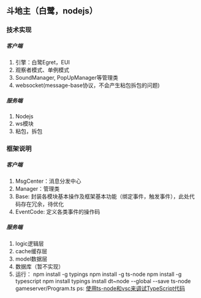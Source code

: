 ## 斗地主（白鹭，nodejs）
### 技术实现
##### 客户端
1. 引擎：白鹭Egret，EUI
2. 观察者模式、单例模式
3. SoundManager, PopUpManager等管理类
4. websocket(message-base协议，不会产生粘包拆包的问题)
##### 服务端
1. Nodejs
2. ws模块
3. 粘包，拆包
### 框架说明
##### 客户端
1. MsgCenter：消息分发中心
2. Manager：管理类
3. Base: 封装各模块基本操作及框架基本功能（绑定事件，触发事件），此处代码存在冗余，待优化
4. EventCode: 定义各类事件的操作码
##### 服务端
1. logic逻辑层
2. cache缓存层
3. model数据层
4. 数据库（暂不实现）
5. 运行：
    npm install -g typings
    npm install -g ts-node
    npm install -g typescript
    npm install
    typings install dt~node --global --save
    ts-node gameserver/Program.ts
ps: [使用ts-node和vsc来调试TypeScript代码](https://segmentfault.com/a/1190000010605261)